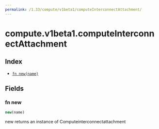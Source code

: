 ```yaml
---
permalink: /1.33/compute/v1beta1/computeInterconnectAttachment/
---
```


# compute.v1beta1.computeInterconnectAttachment



## Index

* [`fn new(name)`](#fn-new)

## Fields

### fn new

```ts
new(name)
```

new returns an instance of Computeinterconnectattachment